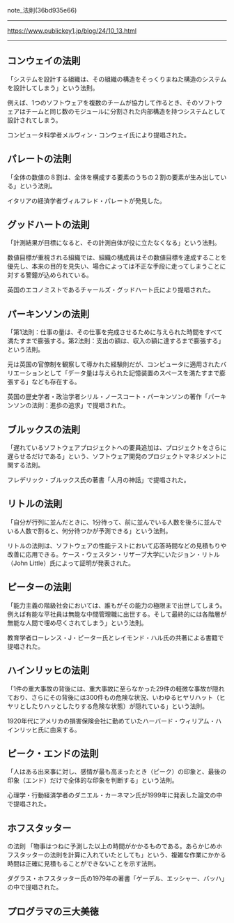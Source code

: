 note_法則(36bd935e66)

---

https://www.publickey1.jp/blog/24/10_13.html

---


## コンウェイの法則
「システムを設計する組織は、その組織の構造をそっくりまねた構造のシステムを設計してしまう」という法則。

例えば、1つのソフトウェアを複数のチームが協力して作るとき、そのソフトウェアはチームと同じ数のモジュールに分割された内部構造を持つシステムとして設計されてしまう。

コンピュータ科学者メルヴィン・コンウェイ氏により提唱された。

## パレートの法則
「全体の数値の８割は、全体を構成する要素のうちの２割の要素が生み出している」という法則。

イタリアの経済学者ヴィルフレド・パレートが発見した。

## グッドハートの法則
「計測結果が目標になると、その計測自体が役に立たなくなる」という法則。

数値目標が重視される組織では、組織の構成員はその数値目標を達成することを優先し、本来の目的を見失い、場合によっては不正な手段に走ってしまうことに対する警鐘が込められている。

英国のエコノミストであるチャールズ・グッドハート氏により提唱された。

## パーキンソンの法則
「第1法則：仕事の量は、その仕事を完成させるために与えられた時間をすべて満たすまで膨張する。第2法則：支出の額は、収入の額に達するまで膨張する」という法則。

元は英国の官僚制を観察して導かれた経験則だが、コンピュータに適用されたバリエーションとして「データ量は与えられた記憶装置のスペースを満たすまで膨張する」なども存在する。

英国の歴史学者・政治学者シリル・ノースコート・パーキンソンの著作「パーキンソンの法則：進歩の追求」で提唱された。

## ブルックスの法則
「遅れているソフトウェアプロジェクトへの要員追加は、プロジェクトをさらに遅らせるだけである」という、ソフトウェア開発のプロジェクトマネジメントに関する法則。

フレデリック・ブルックス氏の著書「人月の神話」で提唱された。

## リトルの法則
「自分が行列に並んだときに、1分待って、前に並んでいる人数を後ろに並んでいる人数で割ると、何分待つかが予測できる」という法則。

リトルの法則は、ソフトウェアの性能テストにおいて応答時間などの見積もりや改善に応用できる。ケース・ウェスタン・リザーブ大学にいたジョン・リトル（John Little）氏によって証明が発表された。

## ピーターの法則
「能力主義の階級社会においては、誰もがその能力の極限まで出世してしまう。例えば有能な平社員は無能な中間管理職に出世する。そして最終的には各階層が無能な人間で埋め尽くされてしまう」という法則。

教育学者ローレンス・J・ピーター氏とレイモンド・ハル氏の共著による書籍で提唱された。

## ハインリッヒの法則
「1件の重大事故の背後には、重大事故に至らなかった29件の軽微な事故が隠れており、さらにその背後には300件もの危険な状況、いわゆるヒヤリハット（ヒヤリとしたりハッとしたりする危険な状態）が隠れている」という法則。

1920年代にアメリカの損害保険会社に勤めていたハーバード・ウィリアム・ハインリッヒ氏に由来する。

## ピーク・エンドの法則
「人はある出来事に対し、感情が最も高まったとき（ピーク）の印象と、最後の印象（エンド）だけで全体的な印象を判断する」という法則。

心理学・行動経済学者のダニエル・カーネマン氏が1999年に発表した論文の中で提唱された。

## ホフスタッター

の法則
「物事はつねに予測した以上の時間がかかるものである。あらかじめホフスタッターの法則を計算に入れていたとしても」という、複雑な作業にかかる時間は正確に見積もることができないことを示す法則。

ダグラス・ホフスタッター氏の1979年の著書「ゲーデル、エッシャー、バッハ」の中で提唱された。

## プログラマの三大美徳


